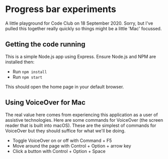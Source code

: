 # Progress bar experiments

A little playground for Code Club on 18 September 2020. Sorry, but I've pulled this together really quickly so things might be a little 'Mac' focussed.

## Getting the code running

This is a simple Node.js app using Express. Ensure Node.js and NPM are installed then: 

* Run `npm install`
* Run `npm start`

This should open the home page in your default browser. 

## Using VoiceOver for Mac

The real value here comes from experiencing this application as a user of assistive technologies. Here are some commands for VoiceOver (the screen reader that is built into macOS). These are the simplest of commands for VoiceOver but they should suffice for what we'll be doing.

* Toggle VoiceOver on or off with Command + F5
* Move around the page with Control + Option + arrow key
* Click a button with Control + Option + Space